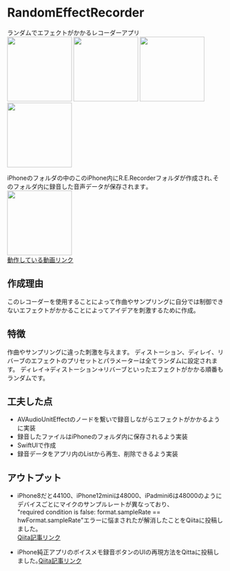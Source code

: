 # RandomEffectRecorder
ランダムでエフェクトがかかるレコーダーアプリ  
<img width="150" src="https://github.com/user-attachments/assets/963eea79-e9fd-4209-b388-ac83891a0c3d">
<img width="150" src="https://github.com/user-attachments/assets/12e2bb63-0f4c-4911-81b0-abedac1803dc">
<img width="150" src="https://github.com/user-attachments/assets/1fc67d69-128f-45ff-9362-a6d8f323ec8e">
<img width="150" src="https://github.com/user-attachments/assets/5209fe14-a8ea-4685-bf90-c33b5e4164c4">  
  
iPhoneのフォルダの中のこのiPhone内にR.E.Recorderフォルダが作成され､そのフォルダ内に録音した音声データが保存されます｡  
<img width="150" src="https://github.com/user-attachments/assets/51b770e2-9a84-4f9a-bfc7-e2f753e96952">    
[動作している動画リンク](https://x.com/imael123/status/1662304003416555526)

## 作成理由
このレコーダーを使用することによって作曲やサンプリングに自分では制御できないエフェクトがかかることによってアイデアを刺激するために作成。

## 特徴
作曲やサンプリングに違った刺激を与えます。
ディストーション、ディレイ、リバーブのエフェクトのプリセットとパラメーターは全てランダムに設定されます。
ディレイ→ディストーション→リバーブといったエフェクトがかかる順番もランダムです。　　

## 工夫した点
- AVAudioUnitEffectのノードを繋いで録音しながらエフェクトがかかるように実装
- 録音したファイルはiPhoneのフォルダ内に保存されるよう実装
- SwiftUIで作成
- 録音データをアプリ内のListから再生、削除できるよう実装

## アウトプット
- iPhone8だと44100、iPhone12miniは48000、iPadmini6は48000のようにデバイスごとにマイクのサンプルレートが異なっており､  
"required condition is false: format.sampleRate == hwFormat.sampleRate"エラーに悩まされたが解消したことをQiitaに投稿しました｡  
[Qiita記事リンク](https://qiita.com/Imael/items/1f885e901162df949185)  

- iPhone純正アプリのボイスメモ録音ボタンのUIの再現方法をQittaに投稿しました｡[Qiita記事リンク](https://qiita.com/Imael/items/70db85aed4e0187d96cd)  


